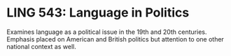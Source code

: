 # LING 543: Language in Politics

Examines language as a political issue in the 19th and 20th centuries. Emphasis placed on American and British politics but attention to one other national context as well.